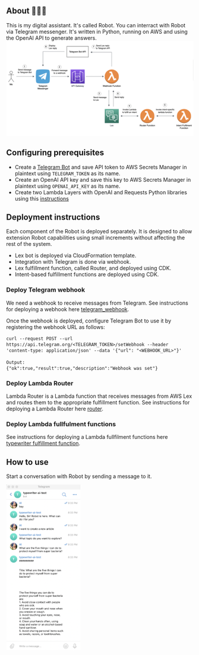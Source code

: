 ## About 🤖🦾🦿
This is my digital assistant. It's called Robot.
You can interract with Robot via Telegram messenger. It's written in Python, running on AWS and using the OpenAI API to generate answers.
![Architecture](images/arch_diagram.png)

## Configuring prerequisites
- Create a [Telegram Bot](https://core.telegram.org/bots#how-do-i-create-a-bot) and save API token to AWS Secrets Manager in plaintext using `TELEGRAM_TOKEN` as its name.
- Create an OpenAI API key and save this key to AWS Secrets Manager in plaintext using `OPENAI_API_KEY` as its name.
- Create two Lambda Layers with OpenAI and Requests Python libraries using this [instructions](./lambda_layer_builder/README.md)

## Deployment instructions
Each component of the Robot is deployed separately. It is designed to allow extension Robot capabilities using small increments without affecting the rest of the system.
- Lex bot is deployed via CloudFormation template.
- Integration with Telegram is done via webhook.
- Lex fulfillment function, called Router, and deployed using CDK.
- Intent-based fulfillment functions are deployed using CDK.

### Deploy Telegram webhook
We need a webhook to receive messages from Telegram.
See instructions for deploying a webhook here [telegram_webhook](./telegram_webhook/README.md).

Once the webhook is deployed, configure Telegram Bot to use it by registering the webhook URL as follows:
```
curl --request POST --url https://api.telegram.org/<TELEGRAM_TOKEN>/setWebhook --header 'content-type: application/json' --data '{"url": "<WEBHOOK_URL>"}'

Output:
{"ok":true,"result":true,"description":"Webhook was set"}
```

### Deploy Lambda Router
Lambda Router is a Lambda function that receives messages from AWS Lex and routes them to the appropriate fulfillment function. 
See instructions for deploying a Lambda Router here [router](./router/README.md).

### Deploy Lambda fullfulment functions
See instructions for deploying a Lambda fullfilment functions here [typewriter fulfillment function](./fulfillment_functions/typewrtier/README.md).


## How to use
Start a conversation with Robot by sending a message to it.

<img src="images/telegram_chat.png" width="200">


